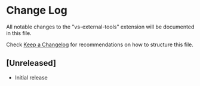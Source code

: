 # Change Log
All notable changes to the "vs-external-tools" extension will be documented in this file.

Check [Keep a Changelog](http://keepachangelog.com/) for recommendations on how to structure this file.

## [Unreleased]
- Initial release